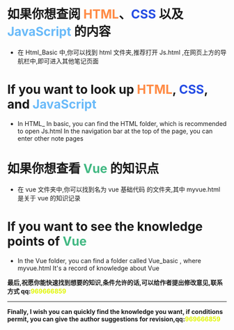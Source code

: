 # 如果你想查阅 <font color=#ff8a44>HTML</font>、<font color=#264de4>CSS</font> 以及 <font color=#69baf9>JavaScript</font> 的内容

- 在 Html_Basic 中,你可以找到 html 文件夹,推荐打开 Js.html ,在网页上方的导航栏中,即可进入其他笔记页面

# If you want to look up <font color=#ff8a44>HTML</font>, <font color=#264de4>CSS</font>, and <font color=#69baf9>JavaScript</font>

- In HTML\_ In basic, you can find the HTML folder, which is recommended to open Js.html In the navigation bar at the top of the page, you can enter other note pages

# 如果你想查看 <font color=#41b882>Vue</font> 的知识点

- 在 vue 文件夹中,你可以找到名为 vue 基础代码 的文件夹,其中 myvue.html 是关于 vue 的知识记录

# If you want to see the knowledge points of <font color=#41b882>Vue</font>

- In the Vue folder, you can find a folder called Vue_basic , where myvue.html It's a record of knowledge about Vue




__最后,祝愿你能快速找到想要的知识,条件允许的话,可以给作者提出修改意见,联系方式 qq:<font color=#e06f6f00>969666859</font>__

***
__Finally, I wish you can quickly find the knowledge you want, if conditions permit, you can give the author suggestions for revision,qq:<font color=#e06f6f00>969666859</font>__
